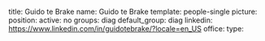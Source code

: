title: Guido te Brake
name: Guido te Brake
template: people-single
picture: 
position: 
active: no
groups: diag
default_group: diag
linkedin: https://www.linkedin.com/in/guidotebrake/?locale=en_US
office: 
type: 
